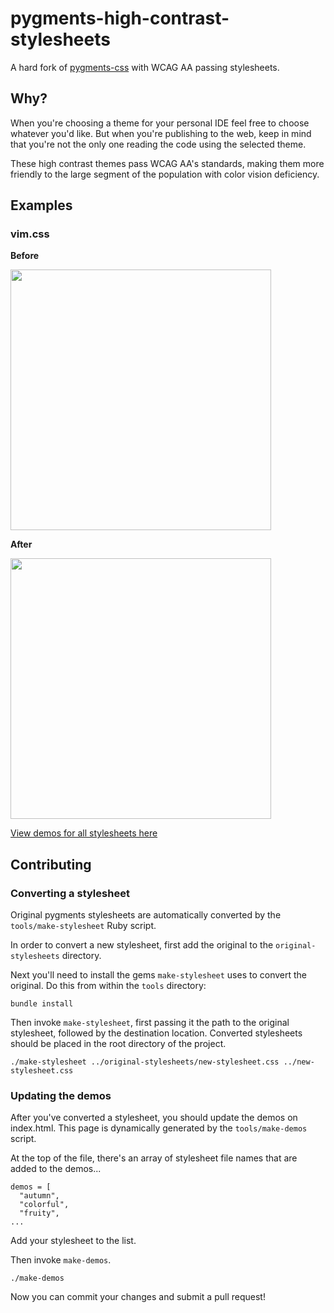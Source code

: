 # pygments-high-contrast-stylesheets

A hard fork of [pygments-css](https://github.com/richleland/pygments-css) with WCAG AA passing stylesheets.

## Why?

When you're choosing a theme for your personal IDE feel free to choose whatever you'd like. But when you're publishing to the web, keep in mind that you're not the only one reading the code using the selected theme.

These high contrast themes pass WCAG AA's standards, making them more friendly to the large segment of the population with color vision deficiency.

## Examples

### vim.css

**Before**

<img src="https://i.imgur.com/CCsPfAc.png" width=417>

**After**

<img src="https://i.imgur.com/UfuIPtX.png" width=417>

[View demos for all stylesheets here](https://maxchadwick.xyz/pygments-high-contrast-stylesheets/)

## Contributing

### Converting a stylesheet

Original pygments stylesheets are automatically converted by the `tools/make-stylesheet` Ruby script.

In order to convert a new stylesheet, first add the original to the `original-stylesheets` directory.

Next you'll need to install the gems `make-stylesheet` uses to convert the original. Do this from within the `tools` directory:


```
bundle install
```

Then invoke `make-stylesheet`, first passing it the path to the original stylesheet, followed by the destination location. Converted stylesheets should be placed in the root directory of the project.


```
./make-stylesheet ../original-stylesheets/new-stylesheet.css ../new-stylesheet.css
```

### Updating the demos

After you've converted a stylesheet, you should update the demos on index.html. This page is dynamically generated by the `tools/make-demos` script.

At the top of the file, there's an array of stylesheet file names that are added to the demos...

```
demos = [
  "autumn",
  "colorful",
  "fruity",
...
 ```

 Add your stylesheet to the list.

Then invoke `make-demos`.

```
./make-demos
```

Now you can commit your changes and submit a pull request!